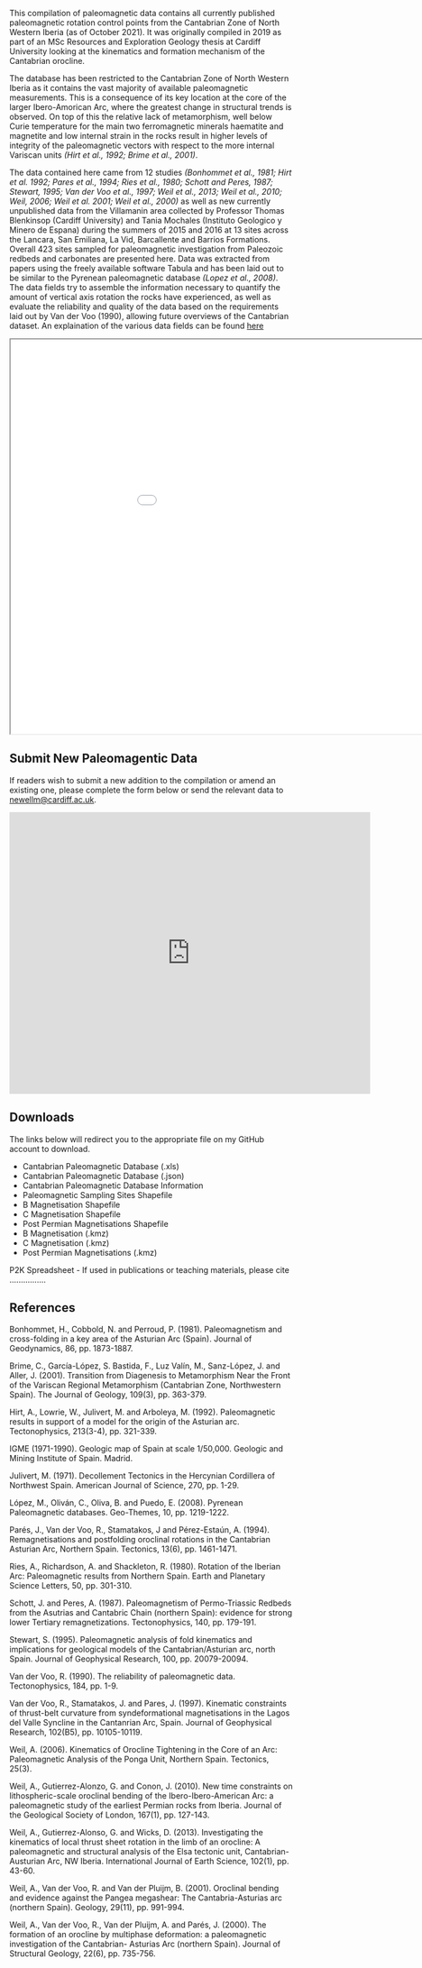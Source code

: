 This compilation of paleomagnetic data contains all currently published paleomagnetic rotation control points from the Cantabrian Zone of North Western Iberia (as of October 2021). It was originally compiled in 2019 as part of an MSc Resources and Exploration Geology thesis at Cardiff University looking at the kinematics and formation mechanism of the Cantabrian orocline. 

The database has been restricted to the Cantabrian Zone of North Western Iberia as it contains the vast majority of available paleomagnetic measurements. This is a consequence of its key location at the core of the larger Ibero-Amorican Arc, where the greatest change in structural trends is observed. On top of this the relative lack of metamorphism, well below Curie temperature for the main two ferromagnetic minerals haematite and magnetite and low internal strain in the rocks result in higher levels of integrity of the paleomagnetic vectors with respect to the more internal Variscan units *(Hirt et al., 1992; Brime et al., 2001)*. 

The data contained here came from 12 studies *(Bonhommet et al., 1981; Hirt et al. 1992; Pares et al., 1994; Ries et al., 1980; Schott and Peres, 1987; Stewart, 1995; Van der Voo et al., 1997; Weil et al., 2013; Weil et al., 2010; Weil, 2006; Weil et al. 2001; Weil et al., 2000)* as well as new currently unpublished data from the Villamanin area collected by Professor Thomas Blenkinsop (Cardiff University) and Tania Mochales (Instituto Geologico y Minero de Espana) during the summers of 2015 and 2016 at 13 sites across the Lancara, San Emiliana, La Vid, Barcallente and Barrios Formations. Overall 423 sites sampled for paleomagnetic investigation from Paleozoic redbeds and carbonates are presented here. Data was extracted from papers using the freely available software Tabula and has been laid out to be similar to the Pyrenean paleomagnetic database *(Lopez et al., 2008)*. The data fields try to assemble the information necessary to quantify the amount of vertical axis rotation the rocks have experienced, as well as evaluate the reliability and quality of the data based on the requirements laid out by Van der Voo (1990), allowing future overviews of the Cantabrian dataset. An explaination of the various data fields can be found [here](https://github.com/MatthewTNewell/Cantabrian-Paleomagnetic-Database/blob/main/README.md)  

<center><iframe src="Webmap.html" height="700" width="1050"></iframe></center>

## Submit New Paleomagentic Data

If readers wish to submit a new addition to the compilation or amend an existing one, please complete the form below or send the relevant data to newellm@cardiff.ac.uk.

<iframe src="https://docs.google.com/forms/d/e/1FAIpQLSeXsX1mFO7O-u2IwYeMS30QUhMZEuMcgzagZV5nDD1BInAsMA/viewform?embedded=true" width="640" height="500" frameborder="0" marginheight="0" marginwidth="0">Loading…</iframe>

## Downloads

The links below will redirect you to the appropriate file on my GitHub account to download.

- Cantabrian Paleomagnetic Database (.xls)
- Cantabrian Paleomagnetic Database (.json)
- Cantabrian Paleomagnetic Database Information
- Paleomagnetic Sampling Sites Shapefile
- B Magnetisation Shapefile
- C Magnetisation Shapefile
- Post Permian Magnetisations Shapefile
- B Magnetisation (.kmz)
- C Magnetisation (.kmz)
- Post Permian Magnetisations (.kmz)

P2K Spreadsheet - If used in publications or teaching materials, please cite ................

## References

Bonhommet, H., Cobbold, N. and Perroud, P. (1981). Paleomagnetism and cross-folding in a key area of the Asturian Arc (Spain). Journal of Geodynamics, 86, pp. 1873-1887.

Brime, C., García-López, S. Bastida, F., Luz Valín, M., Sanz-López, J. and Aller, J. (2001). Transition from Diagenesis to Metamorphism Near the Front of the Variscan Regional Metamorphism (Cantabrian Zone, Northwestern Spain). The Journal of Geology, 109(3), pp. 363-379.

Hirt, A., Lowrie, W., Julivert, M. and Arboleya, M. (1992). Paleomagnetic results in support of a model for the origin of the Asturian arc. Tectonophysics, 213(3-4), pp. 321-339.

IGME (1971-1990). Geologic map of Spain at scale 1/50,000. Geologic and Mining Institute of Spain. Madrid.

Julivert, M. (1971). Decollement Tectonics in the Hercynian Cordillera of Northwest Spain. American Journal of Science, 270, pp. 1-29.

López, M., Oliván, C., Oliva, B. and Puedo, E. (2008). Pyrenean Paleomagnetic databases. Geo-Themes, 10, pp. 1219-1222.

Parés, J., Van der Voo, R., Stamatakos, J and Pérez-Estaún, A. (1994). Remagnetisations and postfolding oroclinal rotations in the Cantabrian Asturian Arc, Northern Spain. Tectonics, 13(6), pp. 1461-1471.

Ries, A., Richardson, A. and Shackleton, R. (1980). Rotation of the Iberian Arc: Paleomagnetic results from Northern Spain. Earth and Planetary Science Letters, 50, pp. 301-310.

Schott, J. and Peres, A. (1987). Paleomagnetism of Permo-Triassic Redbeds from the Asutrias and Cantabric Chain (northern Spain): evidence for strong lower Tertiary remagnetizations. Tectonophysics, 140, pp. 179-191.

Stewart, S. (1995). Paleomagnetic analysis of fold kinematics and implications for geological models of the Cantabrian/Asturian arc, north Spain. Journal of Geophysical Research, 100, pp. 20079-20094.

Van der Voo, R. (1990). The reliability of paleomagnetic data. Tectonophysics, 184, pp. 1-9.

Van der Voo, R., Stamatakos, J. and Pares, J. (1997). Kinematic constraints of thrust-belt curvature from syndeformational magnetisations in the Lagos del Valle Syncline in the Cantanrian Arc, Spain. Journal of Geophysical Research, 102(B5), pp. 10105-10119.

Weil, A. (2006). Kinematics of Orocline Tightening in the Core of an Arc: Paleomagnetic Analysis of the Ponga Unit, Northern Spain. Tectonics, 25(3).

Weil, A., Gutierrez-Alonzo, G. and Conon, J. (2010). New time constraints on lithospheric-scale oroclinal bending of the Ibero-Ibero-American Arc: a paleomagnetic study of the earliest Permian rocks from Iberia. Journal of the Geological Society of London, 167(1), pp. 127-143.

Weil, A., Gutierrez-Alonso, G. and Wicks, D. (2013). Investigating the kinematics of local thrust sheet rotation in the limb of an orocline: A paleomagnetic and structural analysis of the Elsa tectonic unit, Cantabrian-Austurian Arc, NW Iberia. International Journal of Earth Science, 102(1), pp. 43-60.

Weil, A., Van der Voo, R. and Van der Pluijm, B. (2001). Oroclinal bending and evidence against the Pangea megashear: The Cantabria-Asturias arc (northern Spain). Geology, 29(11), pp. 991-994.

Weil, A., Van der Voo, R., Van der Pluijm, A. and Parés, J. (2000). The formation of an orocline by multiphase deformation: a paleomagnetic investigation of the Cantabrian- Asturias Arc (northern Spain). Journal of Structural Geology, 22(6), pp. 735-756.
